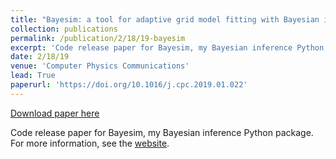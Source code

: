 ```yaml
---
title: "Bayesim: a tool for adaptive grid model fitting with Bayesian inference"
collection: publications
permalink: /publication/2/18/19-bayesim
excerpt: 'Code release paper for Bayesim, my Bayesian inference Python package. For more information, see the [website](https://pv-lab.github.io/bayesim/_build/html/index.html).'
date: 2/18/19
venue: 'Computer Physics Communications'
lead: True
paperurl: 'https://doi.org/10.1016/j.cpc.2019.01.022'
---
```


<a href='https://doi.org/10.1016/j.cpc.2019.01.022'>Download paper here</a>

Code release paper for Bayesim, my Bayesian inference Python package. For more information, see the [website](https://pv-lab.github.io/bayesim/_build/html/index.html).
